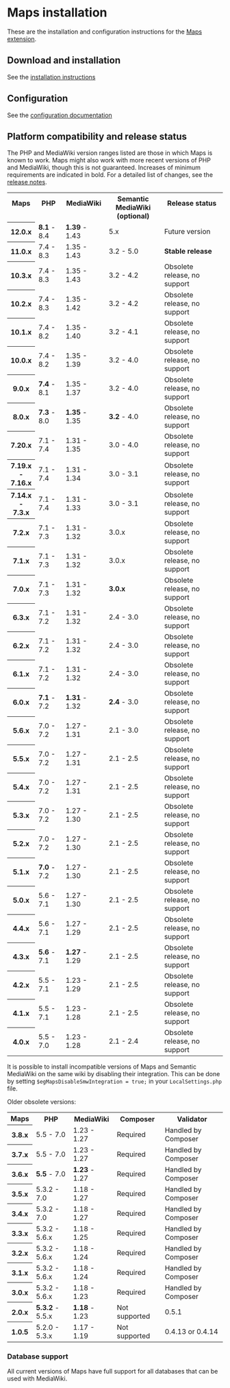 # Maps installation

These are the installation and configuration instructions for the [Maps extension](README.md).

## Download and installation

See the [installation instructions](https://maps.extension.wiki/wiki/Installation)

## Configuration

See the [configuration documentation](https://maps.extension.wiki/wiki/Configuration)

## Platform compatibility and release status

The PHP and MediaWiki version ranges listed are those in which Maps is known to work. Maps might also
work with more recent versions of PHP and MediaWiki, though this is not guaranteed. Increases of
minimum requirements are indicated in bold. For a detailed list of changes, see the [release notes](RELEASE-NOTES.md).

<table>
	<tr>
		<th>Maps<br>&nbsp;</th>
		<th>PHP<br>&nbsp;</th>
		<th>MediaWiki<br>&nbsp;</th>
		<th>Semantic MediaWiki<br>(optional)</th>
		<th>Release status<br>&nbsp;</th>
	</tr>
	<tr>
		<th>12.0.x</th>
		<td><strong>8.1</strong> - 8.4</td>
		<td><strong>1.39</strong> - 1.43</td>
		<td>5.x</td>
		<td>Future version</td>
	</tr>
	<tr>
		<th>11.0.x</th>
		<td>7.4 - 8.3</td>
		<td>1.35 - 1.43</td>
		<td>3.2 - 5.0</td>
		<td><strong>Stable release</strong></td>
	</tr>
	<tr>
		<th>10.3.x</th>
		<td>7.4 - 8.3</td>
		<td>1.35 - 1.43</td>
		<td>3.2 - 4.2</td>
		<td>Obsolete release, no support</td>
	</tr>
	<tr>
		<th>10.2.x</th>
		<td>7.4 - 8.3</td>
		<td>1.35 - 1.42</td>
		<td>3.2 - 4.2</td>
		<td>Obsolete release, no support</td>
	</tr>
	<tr>
		<th>10.1.x</th>
		<td>7.4 - 8.2</td>
		<td>1.35 - 1.40</td>
		<td>3.2 - 4.1</td>
		<td>Obsolete release, no support</td>
	</tr>
	<tr>
		<th>10.0.x</th>
		<td>7.4 - 8.2</td>
		<td>1.35 - 1.39</td>
		<td>3.2 - 4.0</td>
		<td>Obsolete release, no support</td>
	</tr>
	<tr>
		<th>9.0.x</th>
		<td><strong>7.4</strong> - 8.1</td>
		<td>1.35 - 1.37</td>
		<td>3.2 - 4.0</td>
		<td>Obsolete release, no support</td>
	</tr>
	<tr>
		<th>8.0.x</th>
		<td><strong>7.3</strong> - 8.0</td>
		<td><strong>1.35</strong> - 1.35</td>
		<td><strong>3.2</strong> - 4.0</td>
		<td>Obsolete release, no support</td>
	</tr>
	<tr>
		<th>7.20.x</th>
		<td>7.1 - 7.4</td>
		<td>1.31 - 1.35</td>
		<td>3.0 - 4.0</td>
		<td>Obsolete release, no support</td>
	</tr>
	<tr>
		<th>7.19.x<br>-<br>7.16.x</th>
		<td>7.1 - 7.4</td>
		<td>1.31 - 1.34</td>
		<td>3.0 - 3.1</td>
		<td>Obsolete release, no support</td>
	</tr>
	<tr>
		<th>7.14.x<br>-<br>7.3.x</th>
		<td>7.1 - 7.4</td>
		<td>1.31 - 1.33</td>
		<td>3.0 - 3.1</td>
		<td>Obsolete release, no support</td>
	</tr>
	<tr>
		<th>7.2.x</th>
		<td>7.1 - 7.3</td>
		<td>1.31 - 1.32</td>
		<td>3.0.x</td>
		<td>Obsolete release, no support</td>
	</tr>
	<tr>
		<th>7.1.x</th>
		<td>7.1 - 7.3</td>
		<td>1.31 - 1.32</td>
		<td>3.0.x</td>
		<td>Obsolete release, no support</td>
	</tr>
	<tr>
		<th>7.0.x</th>
		<td>7.1 - 7.3</td>
		<td>1.31 - 1.32</td>
		<td><strong>3.0.x</strong></td>
		<td>Obsolete release, no support</td>
	</tr>
	<tr>
		<th>6.3.x</th>
		<td>7.1 - 7.2</td>
		<td>1.31 - 1.32</td>
		<td>2.4 - 3.0</td>
		<td>Obsolete release, no support</td>
	</tr>
	<tr>
		<th>6.2.x</th>
		<td>7.1 - 7.2</td>
		<td>1.31 - 1.32</td>
		<td>2.4 - 3.0</td>
		<td>Obsolete release, no support</td>
	</tr>
	<tr>
		<th>6.1.x</th>
		<td>7.1 - 7.2</td>
		<td>1.31 - 1.32</td>
		<td>2.4 - 3.0</td>
		<td>Obsolete release, no support</td>
	</tr>
	<tr>
		<th>6.0.x</th>
		<td><strong>7.1</strong> - 7.2</td>
		<td><strong>1.31</strong> - 1.32</td>
		<td><strong>2.4</strong> - 3.0</td>
		<td>Obsolete release, no support</td>
	</tr>
	<tr>
		<th>5.6.x</th>
		<td>7.0 - 7.2</td>
		<td>1.27 - 1.31</td>
		<td>2.1 - 3.0</td>
		<td>Obsolete release, no support</td>
	</tr>
	<tr>
		<th>5.5.x</th>
		<td>7.0 - 7.2</td>
		<td>1.27 - 1.31</td>
		<td>2.1 - 2.5</td>
		<td>Obsolete release, no support</td>
	</tr>
	<tr>
		<th>5.4.x</th>
		<td>7.0 - 7.2</td>
		<td>1.27 - 1.31</td>
		<td>2.1 - 2.5</td>
		<td>Obsolete release, no support</td>
	</tr>
	<tr>
		<th>5.3.x</th>
		<td>7.0 - 7.2</td>
		<td>1.27 - 1.30</td>
		<td>2.1 - 2.5</td>
		<td>Obsolete release, no support</td>
	</tr>
	<tr>
		<th>5.2.x</th>
		<td>7.0 - 7.2</td>
		<td>1.27 - 1.30</td>
		<td>2.1 - 2.5</td>
		<td>Obsolete release, no support</td>
	</tr>
	<tr>
		<th>5.1.x</th>
		<td><strong>7.0</strong> - 7.2</td>
		<td>1.27 - 1.30</td>
		<td>2.1 - 2.5</td>
		<td>Obsolete release, no support</td>
	</tr>
	<tr>
		<th>5.0.x</th>
		<td>5.6 - 7.1</td>
		<td>1.27 - 1.30</td>
		<td>2.1 - 2.5</td>
		<td>Obsolete release, no support</td>
	</tr>
	<tr>
		<th>4.4.x</th>
		<td>5.6 - 7.1</td>
		<td>1.27 - 1.29</td>
		<td>2.1 - 2.5</td>
		<td>Obsolete release, no support</td>
	</tr>
	<tr>
		<th>4.3.x</th>
		<td><strong>5.6</strong> - 7.1</td>
		<td><strong>1.27</strong> - 1.29</td>
		<td>2.1 - 2.5</td>
		<td>Obsolete release, no support</td>
	</tr>
	<tr>
		<th>4.2.x</th>
		<td>5.5 - 7.1</td>
		<td>1.23 - 1.29</td>
		<td>2.1 - 2.5</td>
		<td>Obsolete release, no support</td>
	</tr>
	<tr>
		<th>4.1.x</th>
		<td>5.5 - 7.1</td>
		<td>1.23 - 1.28</td>
		<td>2.1 - 2.5</td>
		<td>Obsolete release, no support</td>
	</tr>
	<tr>
		<th>4.0.x</th>
		<td>5.5 - 7.0</td>
		<td>1.23 - 1.28</td>
		<td>2.1 - 2.4</td>
		<td>Obsolete release, no support</td>
	</tr>
</table>

It is possible to install incompatible versions of Maps and Semantic MediaWiki on the same wiki by disabling their integration.
This can be done by setting `$egMapsDisableSmwIntegration = true;` in your `LocalSettings.php` file.

Older obsolete versions:

<table>
	<tr>
		<th>Maps</th>
		<th>PHP</th>
		<th>MediaWiki</th>
		<th>Composer</th>
		<th>Validator</th>
	</tr>
		<tr>
		<th>3.8.x</th>
		<td>5.5 - 7.0</td>
		<td>1.23 - 1.27</td>
		<td>Required</td>
		<td>Handled by Composer</td>
	</tr>
	<tr>
		<th>3.7.x</th>
		<td>5.5 - 7.0</td>
		<td>1.23 - 1.27</td>
		<td>Required</td>
		<td>Handled by Composer</td>
	</tr>
	<tr>
		<th>3.6.x</th>
		<td><strong>5.5</strong> - 7.0</td>
		<td><strong>1.23</strong> - 1.27</td>
		<td>Required</td>
		<td>Handled by Composer</td>
	</tr>
	<tr>
		<th>3.5.x</th>
		<td>5.3.2 - 7.0</td>
		<td>1.18 - 1.27</td>
		<td>Required</td>
		<td>Handled by Composer</td>
	</tr>
	<tr>
		<th>3.4.x</th>
		<td>5.3.2 - 7.0</td>
		<td>1.18 - 1.27</td>
		<td>Required</td>
		<td>Handled by Composer</td>
	</tr>
	<tr>
		<th>3.3.x</th>
		<td>5.3.2 - 5.6.x</td>
		<td>1.18 - 1.25</td>
		<td>Required</td>
		<td>Handled by Composer</td>
	</tr>
	<tr>
		<th>3.2.x</th>
		<td>5.3.2 - 5.6.x</td>
		<td>1.18 - 1.24</td>
		<td>Required</td>
		<td>Handled by Composer</td>
	</tr>
	<tr>
		<th>3.1.x</th>
		<td>5.3.2 - 5.6.x</td>
		<td>1.18 - 1.24</td>
		<td>Required</td>
		<td>Handled by Composer</td>
	</tr>
	<tr>
		<th>3.0.x</th>
		<td>5.3.2 - 5.6.x</td>
		<td>1.18 - 1.23</td>
		<td>Required</td>
		<td>Handled by Composer</td>
	</tr>
	<tr>
		<th>2.0.x</th>
		<td><strong>5.3.2</strong> - 5.5.x</td>
		<td><strong>1.18</strong> - 1.23</td>
		<td>Not supported</td>
		<td>0.5.1</td>
	</tr>
	<tr>
		<th>1.0.5</th>
		<td>5.2.0 - 5.3.x</td>
		<td>1.17 - 1.19</td>
		<td>Not supported</td>
		<td>0.4.13 or 0.4.14</td>
	</tr>
</table>

### Database support

All current versions of Maps have full support for all databases that can be used with MediaWiki.
